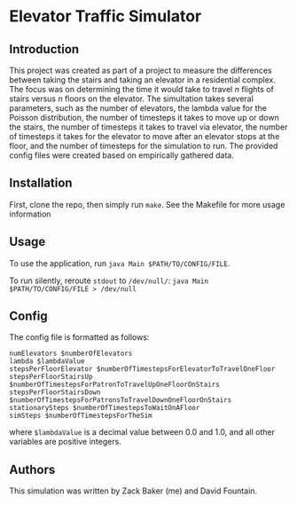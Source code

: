 # Elevator Traffic Simulator

## Introduction
This project was created as part of a project to measure the differences between taking the stairs and taking an elevator in a residential complex. The focus was on determining the time it would take to travel *n* flights of stairs versus *n* floors on the elevator. The simultation takes several parameters, such as the number of elevators, the lambda value for the Poisson distribution, the number of timesteps it takes to move up or down the stairs, the number of timesteps it takes to travel via elevator, the number of timesteps it takes for the elevator to move after an elevator stops at the floor, and the number of timesteps for the simulation to run. The provided config files were created based on empirically gathered data. 

## Installation
First, clone the repo, then simply run `make`. See the Makefile for more usage information

## Usage
To use the application, run `java Main $PATH/TO/CONFIG/FILE`.

To run silently, reroute `stdout` to `/dev/null/`: `java Main $PATH/TO/CONFIG/FILE > /dev/null`

## Config

The config file is formatted as follows:

```
numElevators $numberOfElevators
lambda $lambdaValue
stepsPerFloorElevator $numberOfTimestepsForElevatorToTravelOneFloor
stepsPerFloorStairsUp $numberOfTimestepsForPatronToTravelUpOneFloorOnStairs
stepsPerFloorStairsDown $numberOfTimestepsForPatronsToTravelDownOneFloorOnStairs
stationarySteps $numberOfTimestepsToWaitOnAFloor
simSteps $numberOfTimestepsForTheSim
```
where `$lambdaValue` is a decimal value between 0.0 and 1.0, and all other variables are positive integers.

## Authors

This simulation was written by Zack Baker (me) and David Fountain. 
